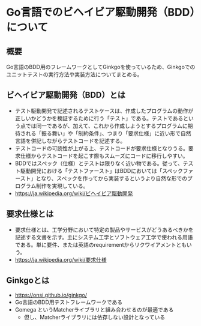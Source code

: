 # Go言語でのビヘイビア駆動開発（BDD）について

## 概要
Go言語のBDD用のフレームワークとしてGinkgoを使っているため、Ginkgoでのユニットテストの実行方法や実装方法についてまとめる。

## ビヘイビア駆動開発（BDD）とは
- テスト駆動開発で記述されるテストケースは、作成したプログラムの動作が正しいかどうかを検証するために行う「テスト」である。テストであるという点では同一であるが、加えて、これから作成しようとするプログラムに期待される「振る舞い」や「制約条件」、つまり「要求仕様」に近い形で自然言語を併記しながらテストコードを記述する。
- テストコードの可読性が上がる上、テストコードが要求仕様となりうる。要求仕様からテストコードを起こす際もスムーズにコードに移行しやすい。
- BDDではスペック（仕様）とテストは限りなく近い物である。従って、テスト駆動開発における「テストファースト」はBDDにおいては「スペックファースト」となり、スペックを作ってから実装するというより自然な形でのプログラム制作を実現している。
- https://ja.wikipedia.org/wiki/ビヘイビア駆動開発

## 要求仕様とは
- 要求仕様とは、工学分野において特定の製品やサービスがどうあるべきかを記述する文書を示す。主にシステム工学とソフトウェア工学で使われる用語である。単に要件、または英語のrequirementからリクワイアメントともいう。
- https://ja.wikipedia.org/wiki/要求仕様

## Ginkgoとは
- https://onsi.github.io/ginkgo/
- Go言語のBDD用テストフレームワークである
- Gomega というMatcherライブラリと組み合わせるのが最適である
    - 但し、Matcherライブラリには依存しない設計となっている
